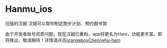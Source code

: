 # Hanmu_ios
旧版的汉姆
汉姆可以帮你制定跑步计划、预约图书馆

由于开发者账号资质问题，现在汉姆已重构，app将更名为Ham，功能更丰富。即将推出，敬请期待！详情请点击[orangeboyChen/whu-ham](https://github.com/orangeboyChen/whu-ham)
